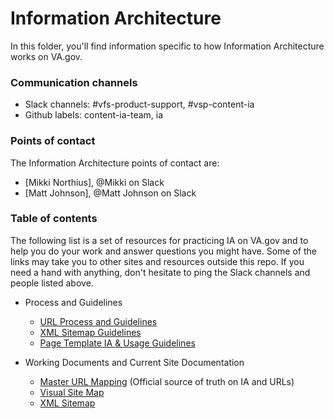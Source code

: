 # Information Architecture
In this folder, you'll find information specific to how Information Architecture works on VA.gov.

### Communication channels
- Slack channels: #vfs-product-support, #vsp-content-ia
- Github labels: content-ia-team, ia

### Points of contact
The Information Architecture points of contact are:  
- [Mikki Northius], @Mikki on Slack
- [Matt Johnson], @Matt Johnson on Slack

### Table of contents
The following list is a set of resources for practicing IA on VA.gov and to help you do your work and answer questions you might have. Some of the links may take you to other sites and resources outside this repo. If you need a hand with anything, don't hesitate to ping the Slack channels and people listed above.

- Process and Guidelines
    - [URL Process and Guidelines](https://github.com/department-of-veterans-affairs/va.gov-team/blob/master/platform/information-architecture/url-process-and-guidelines.md)
    - [XML Sitemap Guidelines](https://github.com/department-of-veterans-affairs/va.gov-team/blob/master/platform/information-architecture/xml-sitemap-guidelines.md)
    - [Page Template IA & Usage Guidelines](https://github.com/department-of-veterans-affairs/va.gov-team/blob/master/platform/information-architecture/template-guidelines-hub-page.md)

- Working Documents and Current Site Documentation
    - [Master URL Mapping](https://github.com/department-of-veterans-affairs/va.gov-team/blob/master/platform/information-architecture/master-url-mapping.md) (Official source of truth on IA and URLs)
    - [Visual Site Map](https://github.com/department-of-veterans-affairs/va.gov-team/blob/master/platform/information-architecture/site-maps.md)
    - [XML Sitemap](https://www.va.gov/sitemap.xml)
